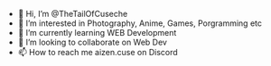 - 👋 Hi, I’m @TheTailOfCuseche
- 👀 I’m interested in Photography, Anime, Games, Porgramming etc
- 🌱 I’m currently learning WEB Development
- 💞️ I’m looking to collaborate on Web Dev
- 📫 How to reach me aizen.cuse on Discord

<!---
TheTailOfCuseche/TheTailOfCuseche is a ✨ special ✨ repository because its `README.md` (this file) appears on your GitHub profile.
You can click the Preview link to take a look at your changes.
--->
